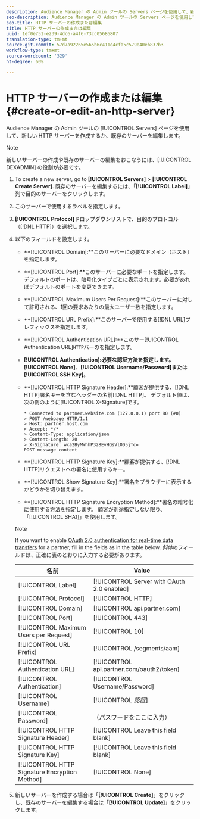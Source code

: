 ```yaml
---
description: Audience Manager の Admin ツールの Servers ページを使用して、新しい HTTP サーバーを作成するか、既存のサーバーを編集します。
seo-description: Audience Manager の Admin ツールの Servers ページを使用して、新しい HTTP サーバーを作成するか、既存のサーバーを編集します。
seo-title: HTTP サーバーの作成または編集
title: HTTP サーバーの作成または編集
uuid: 1ef0e751-e239-4dc6-a4f6-73cc05686807
translation-type: tm+mt
source-git-commit: 57d7a92265e565b6c411e4cfa5c579e40eb837b3
workflow-type: tm+mt
source-wordcount: '329'
ht-degree: 60%

---
```



# HTTP サーバーの作成または編集 {#create-or-edit-an-http-server}

Audience Manager の Admin ツールの [!UICONTROL Servers] ページを使用して、新しい HTTP サーバーを作成するか、既存のサーバーを編集します。

>[!NOTE]
>
>新しいサーバーの作成や既存のサーバーの編集をおこなうには、[!UICONTROL DEXADMIN] の役割が必要です。

1. To create a new server, go to **[!UICONTROL Servers]** > **[!UICONTROL Create Server]**. 既存のサーバーを編集するには、「**[!UICONTROL Label]**」列で目的のサーバーをクリックします。
1. このサーバーで使用するラベルを指定します。
1. **[!UICONTROL Protocol]**&#x200B;ドロップダウンリストで、目的のプロトコル（[!DNL HTTP]）を選択します。
1. 以下のフィールドを設定します。

   * **[!UICONTROL Domain]:**このサーバーに必要なドメイン（ホスト）を指定します。
   * **[!UICONTROL Port]:**このサーバーに必要なポートを指定します。 デフォルトのポートは、暗号化タイプごとに表示されます。必要があればデフォルトのポートを変更できます。
   * **[!UICONTROL Maximum Users Per Request]:**このサーバーに対して許可される、1回の要求あたりの最大ユーザー数を指定します。
   * **[!UICONTROL URL Prefix]:**このサーバーで使用する[!DNL URL]プレフィックスを指定します。
   * **[!UICONTROL Authentication URL]:**このサー[!UICONTROL Authentication URL]`HTTP`バーのを指定します。
   * **[!UICONTROL Authentication]:**必要な認証方法を指定します。**[!UICONTROL None]**、**[!UICONTROL Username/Password]**または&#x200B;**[!UICONTROL SSH Key]**。
   * **[!UICONTROL HTTP Signature Header]:**顧客が提供する、[!DNL HTTP]署名キーを含むヘッダーの名前[!DNL HTTP]。 デフォルト値は、次の例のように[!UICONTROL X-Signature]です。

      ```
      * Connected to partner.website.com (127.0.0.1) port 80 (#0)
      > POST /webpage HTTP/1.1
      > Host: partner.host.com
      > Accept: */*
      > Content-Type: application/json
      > Content-Length: 20
      > X-Signature: wxa2ByMWhhP328EvHQsVlOD5jTc=
      POST message content
      ```

   * **[!UICONTROL HTTP Signature Key]:**顧客が提供する、[!DNL HTTP]リクエストへの署名に使用するキー。
   * **[!UICONTROL Show Signature Key]:**署名をブラウザーに表示するかどうかを切り替えます。
   * **[!UICONTROL HTTP Signature Encryption Method]:**署名の暗号化に使用する方法を指定します。 顧客が別途指定しない限り、「[!UICONTROL SHA1]」を使用します。

   >[!NOTE]
   >
   >If you want to enable [OAuth 2.0 authentication for real-time data transfers](https://docs.adobe.com/help/en/audience-manager/user-guide/implemenation-integration-guides/receiving-audience-data/real-time-outbound-transfers/oauth-in-outbound-transfers.html) for a partner, fill in the fields as in the table below. *斜体*&#x200B;のフィールドは、正確に表のとおりに入力する必要があります。

   | 名前 | Value |
   |---|---|
   | [!UICONTROL Label] | [!UICONTROL Server with OAuth 2.0 enabled] |
   | [!UICONTROL Protocol] | [!UICONTROL HTTP] |
   | [!UICONTROL Domain] | [!UICONTROL api.partner.com] |
   | [!UICONTROL Port] | [!UICONTROL 443] |
   | [!UICONTROL Maximum Users per Request] | [!UICONTROL 10] |
   | [!UICONTROL URL Prefix] | [!UICONTROL /segments/aam] |
   | [!UICONTROL Authentication URL] | [!UICONTROL api.partner.com/oauth2/token] |
   | [!UICONTROL Authentication] | [!UICONTROL Username/Password] |
   | [!UICONTROL Username] | [!UICONTROL *認証&#x200B;*] |
   | [!UICONTROL Password] | （パスワードをここに入力） |
   | [!UICONTROL HTTP Signature Header] | [!UICONTROL Leave this field blank] |
   | [!UICONTROL HTTP Signature Key] | [!UICONTROL Leave this field blank] |
   | [!UICONTROL HTTP Signature Encryption Method] | [!UICONTROL None] |

1. 新しいサーバーを作成する場合は「**[!UICONTROL Create]**」をクリックし、既存のサーバーを編集する場合は「**[!UICONTROL Update]**」をクリックします。